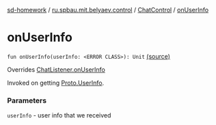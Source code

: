 [sd-homework](../../index.md) / [ru.spbau.mit.belyaev.control](../index.md) / [ChatControl](index.md) / [onUserInfo](.)

# onUserInfo

`fun onUserInfo(userInfo: <ERROR CLASS>): Unit` [(source)](https://github.com/StasBel/sd-homework/blob/gRPC/src/main/kotlin/ru/spbau/mit/belyaev/control/ChatControl.kt#L85)

Overrides [ChatListener.onUserInfo](../../ru.spbau.mit.belyaev.model/-chat-listener/on-user-info.md)

Invoked on getting [Proto.UserInfo](#).

### Parameters

`userInfo` - user info that we received